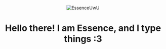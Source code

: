 <p align="center">
  <img src="https://i.imgur.com/aEoayz7.gif" alt="EssenceUwU" />
</p>

<h1 align="center">Hello there! I am Essence, and I type things :3</h1>
